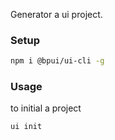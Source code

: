 Generator a ui project.

### Setup

```bash
npm i @bpui/ui-cli -g
```

### Usage

to initial a project

```bash
ui init
```